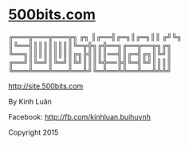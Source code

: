 # [500bits.com](http://500bits.com/)

**╔═══╦═══╦═══╦╗   ╔╗**
**║╔══╣╔═╗║╔═╗║║  ╔╝╚╗**
**║╚══╣║║║║║║║║╚═╦╬╗╔╬══╗╔══╦══╦╗╔╗**
**╚══╗║║║║║║║║║╔╗╠╣║║║══╣║╔═╣╔╗║╚╝║**
**╔══╝║╚═╝║╚═╝║╚╝║║║╚╬══╠╣╚═╣╚╝║║║║**
**╚═══╩═══╩═══╩══╩╝╚═╩══╩╩══╩══╩╩╩╝**

http://site.500bits.com

By Kinh Luân

Facebook: http://fb.com/kinhluan.buihuynh

Copyright 2015
